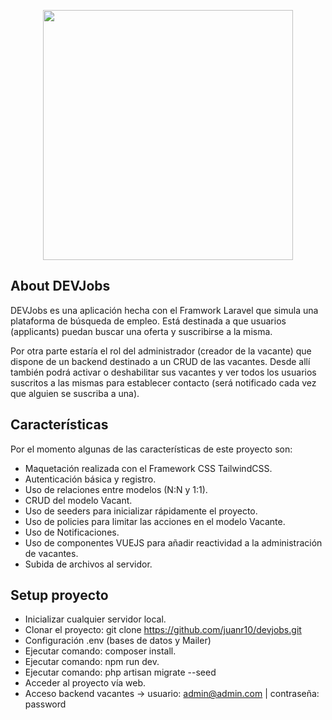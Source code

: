 <p align="center"><a href="https://laravel.com" target="_blank"><img src="https://raw.githubusercontent.com/laravel/art/master/logo-lockup/5%20SVG/2%20CMYK/1%20Full%20Color/laravel-logolockup-cmyk-red.svg" width="400"></a></p>

## About DEVJobs

DEVJobs es una aplicación hecha con el Framwork Laravel que simula una plataforma de búsqueda de empleo. Está destinada a que usuarios (applicants) puedan buscar una oferta y suscribirse a la misma. 

Por otra parte estaría el rol del administrador (creador de la vacante) que dispone de un backend destinado a un CRUD de las vacantes. Desde allí también podrá activar o deshabilitar sus vacantes y ver todos los usuarios suscritos a las mismas para establecer contacto (será notificado cada vez que alguien se suscriba a una).

## Características

Por el momento algunas de las características de este proyecto son:

- Maquetación realizada con el Framework CSS TailwindCSS.
- Autenticación básica y registro.
- Uso de relaciones entre modelos (N:N y 1:1).
- CRUD del modelo Vacant.
- Uso de seeders para inicializar rápidamente el proyecto.
- Uso de policies para limitar las acciones en el modelo Vacante.
- Uso de Notificaciones.
- Uso de componentes VUEJS para añadir reactividad a la administración de vacantes.
- Subida de archivos al servidor.

## Setup proyecto

- Inicializar cualquier servidor local.
- Clonar el proyecto: git clone https://github.com/juanr10/devjobs.git
- Configuración .env (bases de datos y Mailer)
- Ejecutar comando: composer install.
- Ejecutar comando: npm run dev.
- Ejecutar comando: php artisan migrate --seed
- Acceder al proyecto vía web.
- Acceso backend vacantes -> usuario: admin@admin.com | contraseña: password

